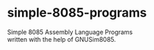 # simple-8085-programs
Simple 8085 Assembly Language Programs
<br>written with the help of GNUSim8085.
